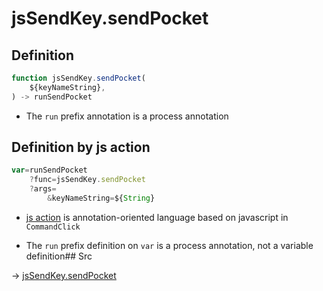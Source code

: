 # jsSendKey.sendPocket

## Definition

```js.js
function jsSendKey.sendPocket(
	${keyNameString},
) -> runSendPocket
```

- The `run` prefix annotation is a process annotation
## Definition by js action

```js.js
var=runSendPocket
	?func=jsSendKey.sendPocket
	?args=
		&keyNameString=${String}
```

- [js action](#) is annotation-oriented language based on javascript in `CommandClick`

- The `run` prefix definition on `var` is a process annotation, not a variable definition## Src

-> [jsSendKey.sendPocket](https://github.com/puutaro/CommandClick/blob/master/app/src/main/java/com/puutaro/commandclick/fragment_lib/terminal_fragment/js_interface/JsSendKey.kt#L22)


